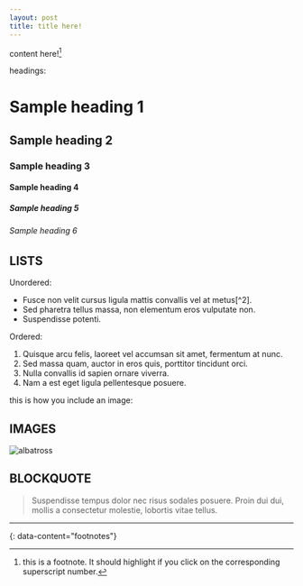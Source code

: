 ```yaml
---
layout: post
title: title here!
---
```


content here![^1]

headings:
# Sample heading 1
## Sample heading 2
### Sample heading 3
#### Sample heading 4
##### Sample heading 5
###### Sample heading 6


## LISTS
Unordered:

- Fusce non velit cursus ligula mattis convallis vel at metus[^2].
- Sed pharetra tellus massa, non elementum eros vulputate non.
- Suspendisse potenti.

Ordered:

1. Quisque arcu felis, laoreet vel accumsan sit amet, fermentum at nunc.
2. Sed massa quam, auctor in eros quis, porttitor tincidunt orci.
3. Nulla convallis id sapien ornare viverra.
4. Nam a est eget ligula pellentesque posuere.

this is how you include an image:

## IMAGES
![albatross](https://www.treehugger.com/thmb/P_SfdEgOAhpBGfDaM5LR6tv3Qfk=/3268x2179/filters:fill(auto,1)/wandering-albatross-flying-over-open-water--diomedea-exulans--is-a-large-seabird-from-the-family-diomedeidae-which-has-a-circumpolar-range-in-the-southern-ocean--the-wandering-albatross-has-the-largest-wingspan-of-any-living-bird--with-the-average-wi-73c13644283c4ef1bb2b4fd8664e16b6.jpg)

## BLOCKQUOTE
> Suspendisse tempus dolor nec risus sodales posuere. Proin dui dui, mollis a consectetur molestie, lobortis vitae tellus.

---
{: data-content="footnotes"}

[^1]: this is a footnote. It should highlight if you click on the corresponding superscript number.


